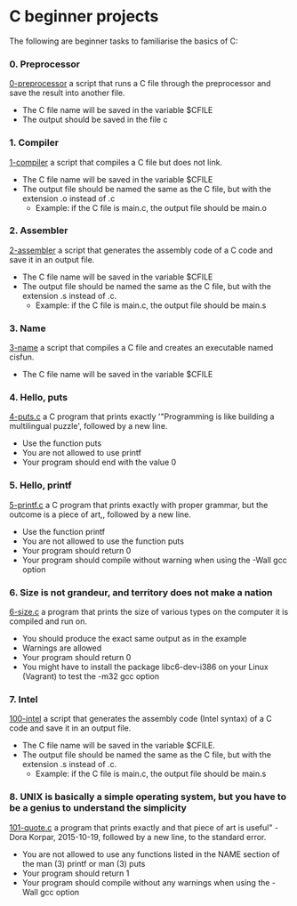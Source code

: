 # C beginner projects
The following are beginner tasks to familiarise the  basics of C:
### 0. Preprocessor
[0-preprocessor](./0-preprocessor) a script that runs a C file through the preprocessor and save the result into another file.
- The C file name will be saved in the variable $CFILE
- The output should be saved in the file c
### 1. Compiler
[1-compiler](./1-compiler) a script that compiles a C file but does not link.
- The C file name will be saved in the variable $CFILE
- The output file should be named the same as the C file, but with the extension .o instead of .c
  - Example: if the C file is main.c, the output file should be main.o
### 2. Assembler
[2-assembler](./2-assembler) a script that generates the assembly code of a C code and save it in an output file.
- The C file name will be saved in the variable $CFILE
- The output file should be named the same as the C file, but with the extension .s instead of .c.
  - Example: if the C file is main.c, the output file should be main.s
### 3. Name
[3-name](./3-name) a script that compiles a C file and creates an executable named cisfun.
- The C file name will be saved in the variable $CFILE
### 4. Hello, puts
[4-puts.c](./4-puts.c) a C program that prints exactly '"Programming is like building a multilingual puzzle', followed by a new line.
- Use the function puts
- You are not allowed to use printf
- Your program should end with the value 0
### 5. Hello, printf
[5-printf.c](./5-printf.c) a C program that prints exactly with proper grammar, but the outcome is a piece of art,, followed by a new line.
- Use the function printf
- You are not allowed to use the function puts
- Your program should return 0
- Your program should compile without warning when using the -Wall gcc option
### 6. Size is not grandeur, and territory does not make a nation
[6-size.c](./6-size.c) a program that prints the size of various types on the computer it is compiled and run on.
- You should produce the exact same output as in the example
- Warnings are allowed
- Your program should return 0
- You might have to install the package libc6-dev-i386 on your Linux (Vagrant) to test the -m32 gcc option
### 7. Intel
[100-intel](./100-intel) a script that generates the assembly code (Intel syntax) of a C code and save it in an output file.
- The C file name will be saved in the variable $CFILE.
- The output file should be named the same as the C file, but with the extension .s instead of .c.
  - Example: if the C file is main.c, the output file should be main.s
### 8. UNIX is basically a simple operating system, but you have to be a genius to understand the simplicity
[101-quote.c](./101-quote.c) a program that prints exactly and that piece of art is useful" - Dora Korpar, 2015-10-19, followed by a new line, to the standard error.
- You are not allowed to use any functions listed in the NAME section of the man (3) printf or man (3) puts
- Your program should return 1
- Your program should compile without any warnings when using the -Wall gcc option
